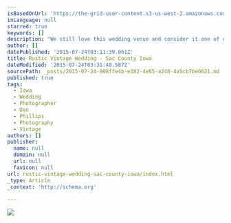 ```yaml
---
isBasedOnUrl: 'https://the-grid-user-content.s3-us-west-2.amazonaws.com/8b33b149-0846-496a-9f98-f192eca4a641.jpg'
inLanguage: null
starred: true
keywords: []
description: "We still love this wedding venue and consider it one of our favorites.  So rustic and natural with TONS of locations to pic from!  Didn't hurt that the bride & groom really knew how to decorate the place with their own personal touch."
author: []
datePublished: '2015-07-24T03:11:39.061Z'
title: Rustic Vintage Wedding - Sac County Iowa
dateModified: '2015-07-24T03:31:48.587Z'
sourcePath: _posts/2015-07-24-908ffe4b-e382-4e65-a240-4a5cb7be0621.md
published: true
tags:
  - Iowa
  - Wedding
  - Photographer
  - Dan
  - Phillips
  - Photography
  - Vintage
authors: []
publisher:
  name: null
  domain: null
  url: null
  favicon: null
url: rustic-vintage-wedding-sac-county-iowa/index.html
_type: Article
_context: 'http://schema.org'

---
```

![](https://the-grid-user-content.s3-us-west-2.amazonaws.com/8b33b149-0846-496a-9f98-f192eca4a641.jpg)